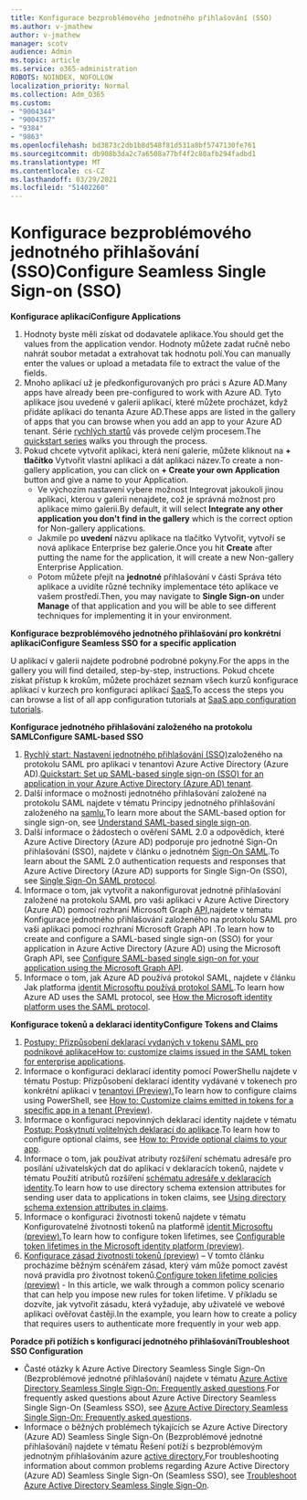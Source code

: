 ```yaml
---
title: Konfigurace bezproblémového jednotného přihlašování (SSO)
ms.author: v-jmathew
author: v-jmathew
manager: scotv
audience: Admin
ms.topic: article
ms.service: o365-administration
ROBOTS: NOINDEX, NOFOLLOW
localization_priority: Normal
ms.collection: Adm_O365
ms.custom:
- "9004344"
- "9004357"
- "9384"
- "9863"
ms.openlocfilehash: bd3873c2db1b8d548f81d531a8bf5747130fe761
ms.sourcegitcommit: db908b3da2c7a6508a77bf4f2c80afb294fadbd1
ms.translationtype: MT
ms.contentlocale: cs-CZ
ms.lasthandoff: 03/29/2021
ms.locfileid: "51402260"
---
```

# <a name="configure-seamless-single-sign-on-sso"></a><span data-ttu-id="16dc3-102">Konfigurace bezproblémového jednotného přihlašování (SSO)</span><span class="sxs-lookup"><span data-stu-id="16dc3-102">Configure Seamless Single Sign-on (SSO)</span></span>

<span data-ttu-id="16dc3-103">**Konfigurace aplikací**</span><span class="sxs-lookup"><span data-stu-id="16dc3-103">**Configure Applications**</span></span>

1. <span data-ttu-id="16dc3-104">Hodnoty byste měli získat od dodavatele aplikace.</span><span class="sxs-lookup"><span data-stu-id="16dc3-104">You should get the values from the application vendor.</span></span> <span data-ttu-id="16dc3-105">Hodnoty můžete zadat ručně nebo nahrát soubor metadat a extrahovat tak hodnotu polí.</span><span class="sxs-lookup"><span data-stu-id="16dc3-105">You can manually enter the values or upload a metadata file to extract the value of the fields.</span></span>
2. <span data-ttu-id="16dc3-106">Mnoho aplikací už je předkonfigurovaných pro práci s Azure AD.</span><span class="sxs-lookup"><span data-stu-id="16dc3-106">Many apps have already been pre-configured to work with Azure AD.</span></span> <span data-ttu-id="16dc3-107">Tyto aplikace jsou uvedené v galerii aplikací, které můžete procházet, když přidáte aplikaci do tenanta Azure AD.</span><span class="sxs-lookup"><span data-stu-id="16dc3-107">These apps are listed in the gallery of apps that you can browse when you add an app to your Azure AD tenant.</span></span> <span data-ttu-id="16dc3-108">Série [rychlých startů](https://docs.microsoft.com/azure/active-directory/manage-apps/add-application-portal-configure) vás provede celým procesem.</span><span class="sxs-lookup"><span data-stu-id="16dc3-108">The [quickstart series](https://docs.microsoft.com/azure/active-directory/manage-apps/add-application-portal-configure) walks you through the process.</span></span>
3. <span data-ttu-id="16dc3-109">Pokud chcete vytvořit aplikaci, která není galerie, můžete kliknout na **+ tlačítko** Vytvořit vlastní aplikaci a dát aplikaci název.</span><span class="sxs-lookup"><span data-stu-id="16dc3-109">To create a non-gallery application, you can click on **+ Create your own Application** button and give a name to your Application.</span></span>
    - <span data-ttu-id="16dc3-110">Ve výchozím nastavení  vybere možnost Integrovat jakoukoli jinou aplikaci, kterou v galerii nenajdete, což je správná možnost pro aplikace mimo galerii.</span><span class="sxs-lookup"><span data-stu-id="16dc3-110">By default, it will select **Integrate any other application you don't find in the gallery** which is the correct option for Non-gallery applications.</span></span>
    - <span data-ttu-id="16dc3-111">Jakmile po **uvedení** názvu aplikace na tlačítko Vytvořit, vytvoří se nová aplikace Enterprise bez galerie.</span><span class="sxs-lookup"><span data-stu-id="16dc3-111">Once you hit **Create** after putting the name for the application, it will create a new Non-gallery Enterprise Application.</span></span>
    - <span data-ttu-id="16dc3-112">Potom můžete přejít na **jednotné** přihlašování  v části Správa této aplikace a uvidíte různé techniky implementace této aplikace ve vašem prostředí.</span><span class="sxs-lookup"><span data-stu-id="16dc3-112">Then, you may navigate to **Single Sign-on** under **Manage** of that application and you will be able to see different techniques for implementing it in your environment.</span></span>

<span data-ttu-id="16dc3-113">**Konfigurace bezproblémového jednotného přihlašování pro konkrétní aplikaci**</span><span class="sxs-lookup"><span data-stu-id="16dc3-113">**Configure Seamless SSO for a specific application**</span></span>

<span data-ttu-id="16dc3-114">U aplikací v galerii najdete podrobné podrobné pokyny.</span><span class="sxs-lookup"><span data-stu-id="16dc3-114">For the apps in the gallery you will find detailed, step-by-step, instructions.</span></span> <span data-ttu-id="16dc3-115">Pokud chcete získat přístup k krokům, můžete procházet seznam všech kurzů konfigurace aplikací v kurzech pro konfiguraci aplikací [SaaS.](https://docs.microsoft.com/azure/active-directory/saas-apps/tutorial-list)</span><span class="sxs-lookup"><span data-stu-id="16dc3-115">To access the steps you can browse a list of all app configuration tutorials at [SaaS app configuration tutorials](https://docs.microsoft.com/azure/active-directory/saas-apps/tutorial-list).</span></span>

<span data-ttu-id="16dc3-116">**Konfigurace jednotného přihlašování založeného na protokolu SAML**</span><span class="sxs-lookup"><span data-stu-id="16dc3-116">**Configure SAML-based SSO**</span></span>

1. <span data-ttu-id="16dc3-117">[Rychlý start: Nastavení jednotného přihlašování (SSO)](https://docs.microsoft.com/azure/active-directory/manage-apps/add-application-portal-setup-sso)založeného na protokolu SAML pro aplikaci v tenantovi Azure Active Directory (Azure AD).</span><span class="sxs-lookup"><span data-stu-id="16dc3-117">[Quickstart: Set up SAML-based single sign-on (SSO) for an application in your Azure Active Directory (Azure AD) tenant](https://docs.microsoft.com/azure/active-directory/manage-apps/add-application-portal-setup-sso).</span></span>
2. <span data-ttu-id="16dc3-118">Další informace o možnosti jednotného přihlašování založené na protokolu SAML najdete v tématu Principy jednotného přihlašování založeného na [samlu.](https://docs.microsoft.com/azure/active-directory/manage-apps/configure-saml-single-sign-on)</span><span class="sxs-lookup"><span data-stu-id="16dc3-118">To learn more about the SAML-based option for single sign-on, see [Understand SAML-based single sign-on](https://docs.microsoft.com/azure/active-directory/manage-apps/configure-saml-single-sign-on).</span></span>
3. <span data-ttu-id="16dc3-119">Další informace o žádostech o ověření SAML 2.0 a odpovědích, které Azure Active Directory (Azure AD) podporuje pro jednotné Sign-On přihlašování (SSO), najdete v článku o jednotném [Sign-On SAML](https://docs.microsoft.com/azure/active-directory/develop/single-sign-on-saml-protocol).</span><span class="sxs-lookup"><span data-stu-id="16dc3-119">To learn about the SAML 2.0 authentication requests and responses that Azure Active Directory (Azure AD) supports for Single Sign-On (SSO), see [Single Sign-On SAML protocol](https://docs.microsoft.com/azure/active-directory/develop/single-sign-on-saml-protocol).</span></span>
4. <span data-ttu-id="16dc3-120">Informace o tom, jak vytvořit a nakonfigurovat jednotné přihlašování založené na protokolu SAML pro vaši aplikaci v Azure Active Directory (Azure AD) pomocí rozhraní Microsoft Graph [API,](https://docs.microsoft.com/graph/application-saml-sso-configure-api)najdete v tématu Konfigurace jednotného přihlašování založeného na protokolu SAML pro vaši aplikaci pomocí rozhraní Microsoft Graph API .</span><span class="sxs-lookup"><span data-stu-id="16dc3-120">To learn how to create and configure a SAML-based single sign-on (SSO) for your application in Azure Active Directory (Azure AD) using the Microsoft Graph API, see [Configure SAML-based single sign-on for your application using the Microsoft Graph API](https://docs.microsoft.com/graph/application-saml-sso-configure-api).</span></span>
5. <span data-ttu-id="16dc3-121">Informace o tom, jak Azure AD používá protokol SAML, najdete v článku Jak platforma [identit Microsoftu používá protokol SAML](https://docs.microsoft.com/azure/active-directory/develop/active-directory-saml-protocol-reference).</span><span class="sxs-lookup"><span data-stu-id="16dc3-121">To learn how Azure AD uses the SAML protocol, see [How the Microsoft identity platform uses the SAML protocol](https://docs.microsoft.com/azure/active-directory/develop/active-directory-saml-protocol-reference).</span></span>

<span data-ttu-id="16dc3-122">**Konfigurace tokenů a deklarací identity**</span><span class="sxs-lookup"><span data-stu-id="16dc3-122">**Configure Tokens and Claims**</span></span>

1. <span data-ttu-id="16dc3-123">[Postupy: Přizpůsobení deklarací vydaných v tokenu SAML pro podnikové aplikace](https://docs.microsoft.com/azure/active-directory/develop/active-directory-saml-claims-customization)</span><span class="sxs-lookup"><span data-stu-id="16dc3-123">[How to: customize claims issued in the SAML token for enterprise applications](https://docs.microsoft.com/azure/active-directory/develop/active-directory-saml-claims-customization).</span></span>
2. <span data-ttu-id="16dc3-124">Informace o konfiguraci deklarací identity pomocí PowerShellu najdete v tématu Postup: Přizpůsobení deklarací identity vydávané v tokenech pro konkrétní aplikaci v [tenantovi (Preview).](https://docs.microsoft.com/azure/active-directory/develop/active-directory-claims-mapping)</span><span class="sxs-lookup"><span data-stu-id="16dc3-124">To learn how to configure claims using PowerShell, see [How to: Customize claims emitted in tokens for a specific app in a tenant (Preview)](https://docs.microsoft.com/azure/active-directory/develop/active-directory-claims-mapping).</span></span>
3. <span data-ttu-id="16dc3-125">Informace o konfiguraci nepovinných deklarací identity najdete v tématu [Postup: Poskytnutí volitelných deklarací do aplikace](https://docs.microsoft.com/azure/active-directory/develop/active-directory-optional-claims).</span><span class="sxs-lookup"><span data-stu-id="16dc3-125">To learn how to configure optional claims, see [How to: Provide optional claims to your app](https://docs.microsoft.com/azure/active-directory/develop/active-directory-optional-claims).</span></span>
4. <span data-ttu-id="16dc3-126">Informace o tom, jak používat atributy rozšíření schématu adresáře pro posílání uživatelských dat do aplikací v deklaracích tokenů, najdete v tématu Použití atributů rozšíření [schématu adresáře v deklaracích identity](https://docs.microsoft.com/azure/active-directory/develop/active-directory-schema-extensions).</span><span class="sxs-lookup"><span data-stu-id="16dc3-126">To learn how to use directory schema extension attributes for sending user data to applications in token claims, see [Using directory schema extension attributes in claims](https://docs.microsoft.com/azure/active-directory/develop/active-directory-schema-extensions).</span></span>
5. <span data-ttu-id="16dc3-127">Informace o konfiguraci životnosti tokenů najdete v tématu Konfigurovatelné životnosti tokenů na platformě [identit Microsoftu (preview).](https://docs.microsoft.com/azure/active-directory/develop/active-directory-configurable-token-lifetimes)</span><span class="sxs-lookup"><span data-stu-id="16dc3-127">To learn how to configure token lifetimes, see [Configurable token lifetimes in the Microsoft identity platform (preview)](https://docs.microsoft.com/azure/active-directory/develop/active-directory-configurable-token-lifetimes).</span></span>
6. <span data-ttu-id="16dc3-128">[Konfigurace zásad životnosti tokenů (preview)](https://docs.microsoft.com/azure/active-directory/develop/configure-token-lifetimes) – V tomto článku procházíme běžným scénářem zásad, který vám může pomoct zavést nová pravidla pro životnost tokenů.</span><span class="sxs-lookup"><span data-stu-id="16dc3-128">[Configure token lifetime policies (preview)](https://docs.microsoft.com/azure/active-directory/develop/configure-token-lifetimes) - In this article, we walk through a common policy scenario that can help you impose new rules for token lifetime.</span></span> <span data-ttu-id="16dc3-129">V příkladu se dozvíte, jak vytvořit zásadu, která vyžaduje, aby uživatelé ve webové aplikaci ověřovat častěji.</span><span class="sxs-lookup"><span data-stu-id="16dc3-129">In the example, you learn how to create a policy that requires users to authenticate more frequently in your web app.</span></span>

<span data-ttu-id="16dc3-130">**Poradce při potížích s konfigurací jednotného přihlašování**</span><span class="sxs-lookup"><span data-stu-id="16dc3-130">**Troubleshoot SSO Configuration**</span></span>

- <span data-ttu-id="16dc3-131">Časté otázky k Azure Active Directory Seamless Single Sign-On (Bezproblémové jednotné přihlašování) najdete v tématu [Azure Active Directory Seamless Single Sign-On: Frequently asked questions](https://docs.microsoft.com/azure/active-directory/hybrid/how-to-connect-sso-faq).</span><span class="sxs-lookup"><span data-stu-id="16dc3-131">For frequently asked questions about Azure Active Directory Seamless Single Sign-On (Seamless SSO), see [Azure Active Directory Seamless Single Sign-On: Frequently asked questions](https://docs.microsoft.com/azure/active-directory/hybrid/how-to-connect-sso-faq).</span></span>
- <span data-ttu-id="16dc3-132">Informace o běžných problémech týkajících se Azure Active Directory (Azure AD) Seamless Single Sign-On (Bezproblémové jednotné přihlašování) najdete v tématu Řešení potíží s bezproblémovým jednotným přihlašováním azure [active directory.](https://docs.microsoft.com/azure/active-directory/hybrid/tshoot-connect-sso)</span><span class="sxs-lookup"><span data-stu-id="16dc3-132">For troubleshooting information about common problems regarding Azure Active Directory (Azure AD) Seamless Single Sign-On (Seamless SSO), see [Troubleshoot Azure Active Directory Seamless Single Sign-On](https://docs.microsoft.com/azure/active-directory/hybrid/tshoot-connect-sso).</span></span>
